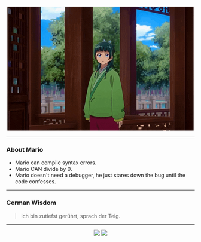 <p align="center">
  <img src="assets/maomao.gif" />
</p>

---

### About Mario
- Mario can compile syntax errors.
- Mario CAN divide by 0.
- Mario doesn't need a debugger, he just stares down the bug until the code confesses.

---

### German Wisdom
> Ich bin zutiefst gerührt, sprach der Teig.

---

<p align="center">
  <a>
    <img height="180em" src="https://github-readme-stats-eight-theta.vercel.app/api?username=Torfkopp&show_icons=true&theme=dark&include_all_commits=true&count_private=true"/>
  </a>
  <a href="https://github.com/Torfkopp?tab=repositories">
    <img height="180em" src="https://github-readme-stats-eight-theta.vercel.app/api/top-langs/?username=torfkopp&layout=compact&theme=dark&langs_count=8&hide=java"/>
  </a>
</p>
